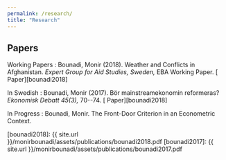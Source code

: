 ```yaml
---
permalink: /research/
title: "Research"
---
```


## Papers

Working Papers
  : Bounadi, Monir (2018). Weather and Conflicts in Afghanistan. *Expert Group for Aid Studies, Sweden,*  EBA Working Paper. [<i class="fas fa-file-pdf"></i> Paper][bounadi2018]

In Swedish
  : Bounadi, Monir (2017). Bör mainstreamekonomin reformeras? *Ekonomisk Debatt 45(3),* 70--74. [<i class="fas fa-file-pdf"></i> Paper][bounadi2018]

In Progress
  : Bounadi, Monir. The Front-Door Criterion in an Econometric Context.

[bounadi2018]: {{ site.url }}/monirbounadi/assets/publications/bounadi2018.pdf
[bounadi2017]: {{ site.url }}/monirbounadi/assets/publications/bounadi2017.pdf

